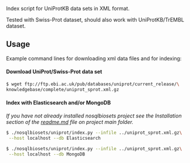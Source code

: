 
Index script for UniProtKB data sets in XML format.

Tested with Swiss-Prot dataset, should also work with UniProtKB/TrEMBL dataset.
                                      
## Usage

Example command lines for downloading xml data files and for indexing:

#### Download UniProt/Swiss-Prot data set

```bash
$ wget ftp://ftp.ebi.ac.uk/pub/databases/uniprot/current_release/\
knowledgebase/complete/uniprot_sprot.xml.gz
```

#### Index with Elasticsearch and/or MongoDB
_If you have not already installed nosqlbiosets project see the Installation
section of the [readme.md](../../readme.md) file on project main folder._

```bash
$ ./nosqlbiosets/uniprot/index.py --infile ../uniprot_sprot.xml.gz\
 --host localhost --db Elasticsearch

$ ./nosqlbiosets/uniprot/index.py --infile ../uniprot_sprot.xml.gz\
 --host localhost --db MongoDB 
```
